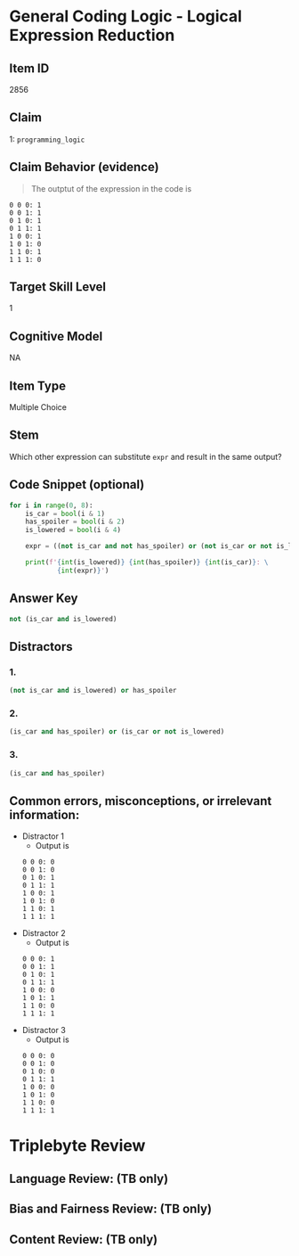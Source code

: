 # General Coding Logic - Logical Expression Reduction

## Item ID
2856

## Claim
1: `programming_logic`

## Claim Behavior (evidence)
> The outptut of the expression in the code is 
```
0 0 0: 1 
0 0 1: 1 
0 1 0: 1 
0 1 1: 1 
1 0 0: 1 
1 0 1: 0 
1 1 0: 1 
1 1 1: 0
```

## Target Skill Level
1

## Cognitive Model
NA

## Item Type
Multiple Choice

## Stem
Which other expression can substitute `expr` and result in the same output?

## Code Snippet (optional)
```python
for i in range(0, 8):
    is_car = bool(i & 1)
    has_spoiler = bool(i & 2)
    is_lowered = bool(i & 4)

    expr = ((not is_car and not has_spoiler) or (not is_car or not is_lowered))

    print(f'{int(is_lowered)} {int(has_spoiler)} {int(is_car)}: \
            {int(expr)}')
```

## Answer Key
```python
not (is_car and is_lowered)
```

## Distractors
### 1.
```python
(not is_car and is_lowered) or has_spoiler
```

### 2.
```python
(is_car and has_spoiler) or (is_car or not is_lowered)
```

### 3.
```python
(is_car and has_spoiler)
```

## Common errors, misconceptions, or irrelevant information:
- Distractor 1
    - Output is 
    ```
    0 0 0: 0
    0 0 1: 0
    0 1 0: 1
    0 1 1: 1
    1 0 0: 1
    1 0 1: 0
    1 1 0: 1
    1 1 1: 1
    ```
- Distractor 2
    - Output is
    ```
    0 0 0: 1
    0 0 1: 1
    0 1 0: 1
    0 1 1: 1
    1 0 0: 0
    1 0 1: 1
    1 1 0: 0
    1 1 1: 1
    ```
- Distractor 3
    - Output is
    ```
    0 0 0: 0
    0 0 1: 0
    0 1 0: 0
    0 1 1: 1
    1 0 0: 0
    1 0 1: 0
    1 1 0: 0
    1 1 1: 1
    ```

# Triplebyte Review

## Language Review: (TB only)

## Bias and Fairness Review: (TB only)

## Content Review: (TB only)
